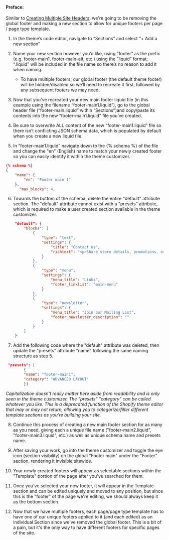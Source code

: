 #### Preface:

Similar to [Creating Multiple Site Headers](https://github.com/JRVarsity/VS-Documentation/blob/main/Creating%20Multiple%20Site%20Headers.md), we're going to be removing the global footer and making a new section to allow for unique footers per page / page type template.

1. In the theme’s code editor, navigate to “Sections” and select “+ Add a new section”

2. Name your new section however you’d like, using “footer” as the prefix (e.g. footer-main1, footer-main-alt, etc.) using the ”liquid” format; “.liquid” will be included in the file name so there’s no reason to add it when naming.

    - To have multiple footers, our global footer (the default theme footer) will be hidden/disabled so we’ll need to recreate it first, followed by  any subsequent footers we may need.

3. Now that you’ve recreated your new main footer liquid file (in this example using the filename “footer-main1.liquid”), go to the global header file (“footer-main.liquid” within “Sections”)and copy/paste its contents into the new “footer-main1.liquid” file you’ve created.

4. Be sure to overwrite ALL content of the new “footer-main1.liquid” file so there isn’t conflicting JSON schema data, which is populated by default when you create a new liquid file.

5. In “footer-main1.liquid” navigate down to the {% schema %} of the file and change the "en" (English) name to match your newly created footer so you can easily identify it within the theme customizer.

```json
{% schema %}
{
    "name": {
        "en": "Footer main 1"
    },
      "max_blocks": 4,
```

6. Towards the bottom of the schema, delete the entire "default" attribute section. The "default" attribute cannot exist with a "presets" attribute, which is required to make a user created section available in the theme customizer.

```json
    "default": {
        "blocks": [
            {
                "type": "text",
                "settings": {
                    "title": "Contact us",
                    "richtext": "<p>Share store details, promotions, or brand content with your customers.<\/p>"
                }
            },
            {
                "type": "menu",
                "settings": {
                    "menu_title": "Links",
                    "footer_linklist": "main-menu"
                }
            },
            {
                "type": "newsletter",
                "settings": {
                    "menu_title": "Join our Mailing List",
                    "footer_newsletter_description": ""
                }
            }
        ]
    }
```

7. Add the following code where the "default" attribute was deleted, then update the "presets" attribute "name" following the same naming structure as step 5.

```json
 "presets": [
        {
        "name": "footer-main1",
        "category": "ADVANCED LAYOUT"
        }]
```

<em>Capitalization doesn't really matter here aside from readability and is only seen in the theme customizer. The "presets" "category" can be called whatever you like. This is a deprecated function of the Shopify theme editor that may or may not return, allowing you to categorize/filter different template sections as you're building your site.</em>

8. Continue this process of creating a new main footer section for as many as you need, giving each a unique file name ("footer-main2.liquid", "footer-main3.liquid", etc.) as well as unique schema name and presets name.

9. After saving your work, go into the theme customizer and toggle the eye icon (section visibility) on the global "Footer main" under the "Footer" section, rendering it invisible sitewide.

10. Your newly created footers will appear as selectable sections within the "Template" portion of the page after you've searched for them.

11. Once you've selected your new footer, it will appear in the Template section and can be edited uniquely and moved to any position, but since this is the "footer" of the page we're editing, we should always keep it as the bottom section.

12. Now that we have multiple footers, each page/page type template has to have one of our unique footers applied to it (and each edited) as an individual Section since we've removed the global footer. This is a bit of a pain, but it's the only way to have different footers for specific pages of the site.
